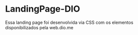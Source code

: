 # LandingPage-DIO
Essa landing page foi desenvolvida via CSS com os elementos disponibilizados pela web.dio.me
